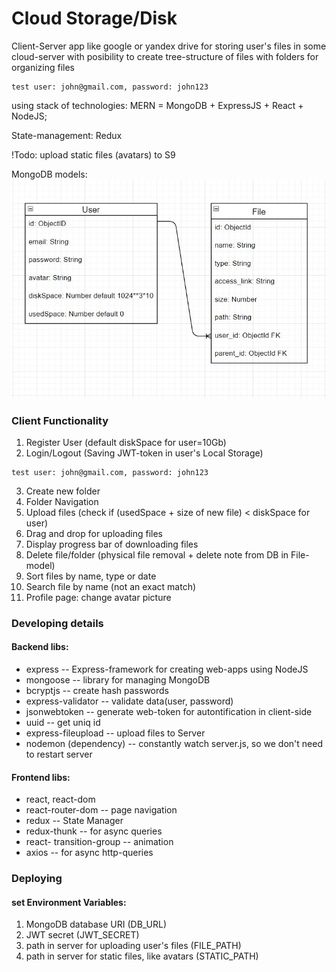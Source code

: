 # Cloud Storage/Disk
Client-Server app like google or yandex drive for storing user's files in some cloud-server with posibility to create tree-structure of files with folders for organizing files
```
test user: john@gmail.com, password: john123
```
using stack of technologies:  MERN = MongoDB + ExpressJS + React + NodeJS;

State-management: Redux

!Todo: upload static files (avatars) to S9

MongoDB models:<br>
![DB Schema](https://github.com/Lerik13/cloud-disk/blob/main/DB_schema.jpg?raw=true "DB Schema")

### Client Functionality
1. Register User (default diskSpace for user=10Gb)
2. Login/Logout (Saving JWT-token in user's Local Storage)
```
test user: john@gmail.com, password: john123
```
3. Create new folder
4. Folder Navigation
5. Upload files (check if (usedSpace + size of new file) < diskSpace for user)
6. Drag and drop for uploading files
7. Display progress bar of downloading files
8. Delete file/folder (physical file removal + delete note from DB in File-model)
9. Sort files by name, type or date
10. Search file by name (not an exact match)
11. Profile page: change avatar picture
                                                                    
### Developing details
#### Backend libs:
- express -- Express-framework for creating web-apps using NodeJS
- mongoose -- library for managing MongoDB
- bcryptjs -- create hash passwords
- express-validator -- validate data(user, password)
- jsonwebtoken -- generate web-token for autontification in client-side
- uuid -- get uniq id
- express-fileupload -- upload files to Server
- nodemon (dependency) -- constantly watch server.js, so we don't need to restart server

#### Frontend libs:
  - react, react-dom
  - react-router-dom -- page navigation
  - redux -- State Manager
  - redux-thunk -- for async queries
  - react- transition-group -- animation
  - axios -- for async http-queries

### Deploying
#### set Environment Variables:
1. MongoDB database URI (DB_URL)
2. JWT secret (JWT_SECRET)
3. path in server for uploading user's files (FILE_PATH)
4. path in server for static files, like avatars (STATIC_PATH)

